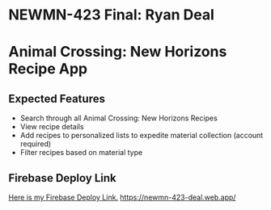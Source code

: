 # NEWMN-423 Final: Ryan Deal

# Animal Crossing: New Horizons Recipe App

## Expected Features

- Search through all Animal Crossing: New Horizons Recipes
- View recipe details
- Add recipes to personalized lists to expedite material collection (account required)
- Filter recipes based on material type

## Firebase Deploy Link

[Here is my Firebase Deploy Link.](https://newmn-423-deal.web.app/)
https://newmn-423-deal.web.app/
